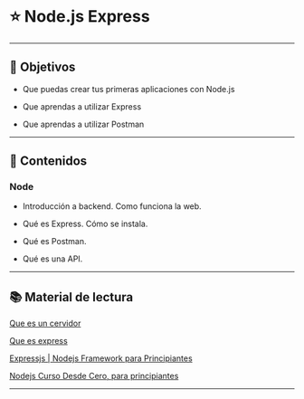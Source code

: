 # :star: Node.js Express

---

## 🏁 Objetivos

- Que puedas crear tus primeras aplicaciones con Node.js

- Que aprendas a utilizar Express

- Que aprendas a utilizar Postman

---

## 📝 Contenidos

### Node

- Introducción a backend. Como funciona la web.

- Qué es Express. Cómo se instala.

- Qué es Postman.

- Qué es una API.

---

## 📚 Material de lectura

[Que es un cervidor](https://github.com/Ada-IT/bootcamp-frontend/tree/master/04_node#servidor-web)

[Que es express](https://github.com/Ada-IT/bootcamp-frontend/tree/master/04_node#express)

[Expressjs | Nodejs Framework para Principiantes](https://www.youtube.com/watch?v=794Q71KVw1k)

[Nodejs Curso Desde Cero, para principiantes](https://www.youtube.com/watch?v=BhvLIzVL8_o)

---

